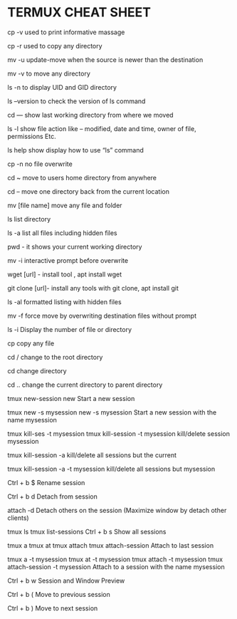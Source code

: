 # TERMUX CHEAT SHEET
cp -v	used to print informative massage

cp -r	used to copy any directory

mv -u	update-move when the source is newer than the destination

mv -v	to move any directory

ls -n	to display UID and GID directory

ls –version	to check the version of ls command

cd —	show last working directory from where we moved

ls -l	show file action like – modified, date and time, owner of file, permissions Etc.

ls help	show display how to use “ls” command

cp -n	no file overwrite

cd ~	move to users home directory from anywhere

cd –	move one directory back from the current location

mv [file name]	move any file and folder

ls	list directory

ls -a	list all files including hidden files

pwd -	it shows your current working directory

mv -i	interactive prompt before overwrite

wget [url] - 	install tool , apt install wget

git clone [url]- 	install any tools with git clone, apt install git

ls -al	formatted listing with hidden files

mv -f	force move by overwriting destination files without prompt

ls -i	Display the number of file or directory

cp	copy any file

cd /	change to the root directory

cd	change directory

cd ..	change the current directory to parent directory

tmux new-session
new
Start a new session

tmux new -s mysession
new -s mysession
Start a new session with the name mysession

tmux kill-ses -t mysession
tmux kill-session -t mysession
kill/delete session mysession

tmux kill-session -a
kill/delete all sessions but the current

tmux kill-session -a -t mysession
kill/delete all sessions but mysession

Ctrl + b $
Rename session

Ctrl + b d
Detach from session

attach -d
Detach others on the session (Maximize window by detach other clients)

tmux ls
tmux list-sessions
Ctrl + b s
Show all sessions

tmux a
tmux at
tmux attach
tmux attach-session
Attach to last session

tmux a -t mysession
tmux at -t mysession
tmux attach -t mysession
tmux attach-session -t mysession
Attach to a session with the name mysession

Ctrl + b w
Session and Window Preview

Ctrl + b (
Move to previous session

Ctrl + b )
Move to next session
